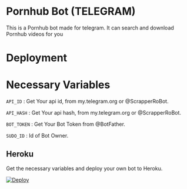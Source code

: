 <img src="https://camo.githubusercontent.com/82291b0fe831bfc6781e07fc5090cbd0a8b912bb8b8d4fec0696c881834f81ac/68747470733a2f2f70726f626f742e6d656469612f394575424971676170492e676966" width="800" height="3">


# Pornhub Bot (TELEGRAM)

This is a Pornhub bot made for telegram. It can search and download Pornhub videos for you



# Deployment


# Necessary Variables
`API_ID` : Get Your api id, from my.telegram.org or @ScrapperRoBot.  

`API_HASH` : Get Your api hash, from my.telegram.org or @ScrapperRoBot.  

`BOT_TOKEN` : Get Your Bot Token from @BotFather.

`SUDO_ID` : Id of Bot Owner.


## Heroku

Get the necessary variables and deploy your own bot to Heroku.

[![Deploy](https://www.herokucdn.com/deploy/button.svg)](https://heroku.com/deploy?template=https://github.com/Mafia58/Pornhub_Bot)


<img src="https://camo.githubusercontent.com/82291b0fe831bfc6781e07fc5090cbd0a8b912bb8b8d4fec0696c881834f81ac/68747470733a2f2f70726f626f742e6d656469612f394575424971676170492e676966" width="800" height="3">
